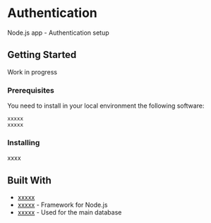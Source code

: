 # Authentication

Node.js app - Authentication setup

## Getting Started

Work in progress

### Prerequisites

You need to install in your local environment the following software:

```
xxxxx
xxxxx
```

### Installing

xxxx


## Built With

* [xxxxx](https://xxxxx.com) 
* [xxxxx](https://xxxxx.com) - Framework for Node.js
* [xxxxx](https://xxxxx.com) - Used for the main database


